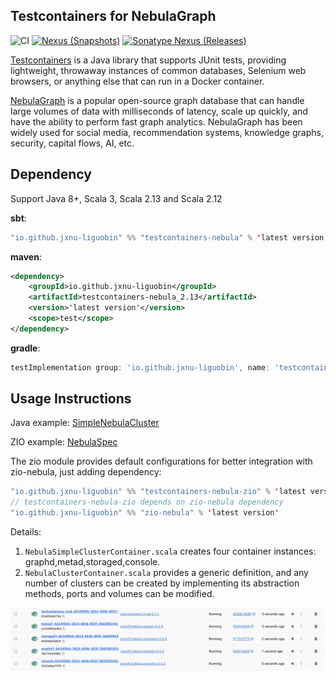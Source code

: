 Testcontainers for NebulaGraph
---

![CI][Badge-CI] [![Nexus (Snapshots)][Badge-Snapshots]][Link-Snapshots] [![Sonatype Nexus (Releases)][Badge-Releases]][Link-Releases]


[Badge-CI]: https://github.com/hjfruit/testcontainers-nebula/actions/workflows/scala.yml/badge.svg
[Badge-Snapshots]: https://img.shields.io/nexus/s/io.github.jxnu-liguobin/testcontainers-nebula_3?server=https%3A%2F%2Foss.sonatype.org
[Link-Snapshots]: https://oss.sonatype.org/content/repositories/snapshots/io/github/jxnu-liguobin/testcontainers-nebula_3/

[Link-Release]: https://index.scala-lang.org/jxnu-liguobin/testcontainers-nebula/testcontainers-nebula
[Badge-Release]: https://index.scala-lang.org/jxnu-liguobin/testcontainers-nebula/testcontainers-nebula/latest-by-scala-version.svg?platform=jvm

[Badge-Releases]: https://img.shields.io/nexus/r/io.github.jxnu-liguobin/testcontainers-nebula_3?server=https%3A%2F%2Foss.sonatype.org
[Link-Releases]: https://oss.sonatype.org/content/repositories/releases/io/github/jxnu-liguobin/testcontainers-nebula_3/

[Testcontainers](https://github.com/testcontainers/testcontainers-java)  is a Java library that supports JUnit tests, providing lightweight, throwaway instances of common databases, Selenium web browsers, or anything else that can run in a Docker container.

[NebulaGraph](https://github.com/vesoft-inc/nebula) is a popular open-source graph database that can handle large volumes of data with milliseconds of latency, scale up quickly, and have the ability to perform fast graph analytics. NebulaGraph has been widely used for social media, recommendation systems, knowledge graphs, security, capital flows, AI, etc.


## Dependency

Support Java 8+, Scala 3, Scala 2.13 and Scala 2.12

**sbt**:
```scala
"io.github.jxnu-liguobin" %% "testcontainers-nebula" % 'latest version'
```

**maven**:
```xml
<dependency>
    <groupId>io.github.jxnu-liguobin</groupId>
    <artifactId>testcontainers-nebula_2.13</artifactId>
    <version>'latest version'</version>
    <scope>test</scope>
</dependency>
```

**gradle**:
```groovy
testImplementation group: 'io.github.jxnu-liguobin', name: 'testcontainers-nebula_2.13', version: 'latest version'
```

## Usage Instructions

Java example: [SimpleNebulaCluster](./examples/src/main/java/testcontainers/containers/SimpleNebulaCluster.java)

ZIO example: [NebulaSpec](./zio/src/test/scala/testcontainers/containers/znebula/NebulaSpec.scala)

The zio module provides default configurations for better integration with zio-nebula, just adding dependency:
```scala
"io.github.jxnu-liguobin" %% "testcontainers-nebula-zio" % 'latest version'
// testcontainers-nebula-zio depends on zio-nebula dependency 
"io.github.jxnu-liguobin" %% "zio-nebula" % 'latest version'
```

Details:

1. `NebulaSimpleClusterContainer.scala` creates four container instances: graphd,metad,storaged,console.
2. `NebulaClusterContainer.scala` provides a generic definition, and any number of clusters can be created by implementing its abstraction methods, ports and volumes can be modified.

![testcontainers_nebula](testcontainers_nebula.png)